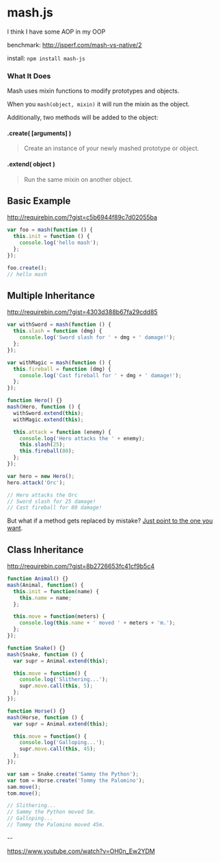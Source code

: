 # mash.js

I think I have some AOP in my OOP

benchmark: http://jsperf.com/mash-vs-native/2

install: `npm install mash-js`

### What It Does

Mash uses mixin functions to modify prototypes and objects.

When you `mash(object, mixin)` it will run the mixin as the object.

Additionally, two methods will be added to the object:

#### .create( [arguments] )
> Create an instance of your newly mashed prototype or object.

#### .extend( object )
> Run the same mixin on another object.

## Basic Example

http://requirebin.com/?gist=c5b6944f89c7d02055ba

```javascript
var foo = mash(function () {
  this.init = function () {
    console.log('hello mash');
  };
});

foo.create();
// hello mash
```

## Multiple Inheritance

http://requirebin.com/?gist=4303d388b67fa29cdd85

```javascript
var withSword = mash(function () {
  this.slash = function (dmg) {
    console.log('Sword slash for ' + dmg + ' damage!');
  };
});

var withMagic = mash(function () {
  this.fireball = function (dmg) {
    console.log('Cast fireball for ' + dmg + ' damage!');
  };
});

function Hero() {}
mash(Hero, function () {
  withSword.extend(this);
  withMagic.extend(this);

  this.attack = function (enemy) {
    console.log('Hero attacks the ' + enemy);
    this.slash(25);
    this.fireball(80);
  };
});

var hero = new Hero();
hero.attack('Orc');

// Hero attacks the Orc
// Sword slash for 25 damage!
// Cast fireball for 80 damage!
```

But what if a method gets replaced by mistake? [Just point to the one you want](http://requirebin.com/?gist=1d7a7d20b972c8055623).

## Class Inheritance

http://requirebin.com/?gist=8b2726653fc41cf9b5c4

```javascript
function Animal() {}
mash(Animal, function() {
  this.init = function(name) {
    this.name = name;
  };

  this.move = function(meters) {
    console.log(this.name + ' moved ' + meters + 'm.');
  };
});

function Snake() {}
mash(Snake, function () {
  var supr = Animal.extend(this);

  this.move = function() {
    console.log('Slithering...');
    supr.move.call(this, 5);
  };
});

function Horse() {}
mash(Horse, function () {
  var supr = Animal.extend(this);

  this.move = function() {
    console.log('Galloping...');
    supr.move.call(this, 45);
  };
});

var sam = Snake.create('Sammy the Python');
var tom = Horse.create('Tommy the Palomino');
sam.move();
tom.move();

// Slithering...
// Sammy the Python moved 5m.
// Galloping...
// Tommy the Palomino moved 45m.

```

--

https://www.youtube.com/watch?v=OH0n_Ew2YDM
